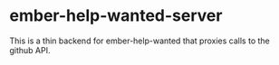 # ember-help-wanted-server

This is a thin backend for ember-help-wanted that proxies calls to the github API.


